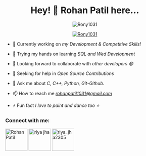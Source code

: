 <h1 align="center">Hey! 👋 Rohan Patil here...</h1>

<p align="center"> <img src="https://komarev.com/ghpvc/?username=Rony1031&label=Profile%20views&color=0e75b6&style=flat" alt="Rony1031" /> </p>

<p align="center"> <a href="https://github.com/ryo-ma/github-profile-trophy"><img src="https://github-profile-trophy.vercel.app/?username=Rony1031" alt="Rony1031" /></a> </p>

- 🔭 Currently working on *my Development & Competitive Skills!*

- 🌱 Trying my hands on learning *SQL and Wed Development*

- 👯 Looking forward to collaborate with *other developers 😎*

- 🤝 Seeking for help in *Open Source Contributions*

- 💬 Ask me about *C, C++, Python, Git-Github.*

- 📫 How to reach me *rohanpatil1031@gmail.com*

- ⚡ Fun fact *I love to paint and dance too ⭐*

<h3 align="left">Connect with me:</h3>
<p align="left">
<a href="www.linkedin.com/in/rohan-patil-2204" target="blank"><img align="center" src="https://raw.githubusercontent.com/rahuldkjain/github-profile-readme-generator/master/src/images/icons/Social/linked-in-alt.svg" alt="Rohan Patil" height="70" width="70" /></a>
<a href="https://www.facebook.com/rohanpatil2204/" target="blank"><img align="center" src="https://raw.githubusercontent.com/rahuldkjain/github-profile-readme-generator/master/src/images/icons/Social/facebook.svg" alt="riya jha" height="70" width="70" /></a>
<a href="https://instagram.com/rohanpatil2204" target="blank"><img align="center" src="https://raw.githubusercontent.com/rahuldkjain/github-profile-readme-generator/master/src/images/icons/Social/instagram.svg" alt="riya_jha2305" height="70" width="70" /></a>

</p>


